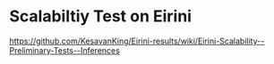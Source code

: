 # Scalabiltiy Test on Eirini

https://github.com/KesavanKing/Eirini-results/wiki/Eirini-Scalability--Preliminary-Tests--Inferences


 
